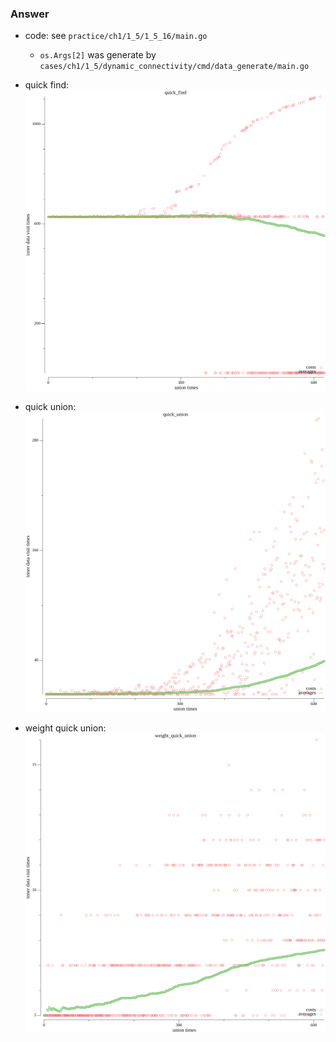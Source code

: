 ### Answer

- code: see `practice/ch1/1_5/1_5_16/main.go`
	- `os.Args[2]` was generate by `cases/ch1/1_5/dynamic_connectivity/cmd/data_generate/main.go`

- quick find:
	![union_find](https://github.com/genmzy/algo/blob/master/practice/ch1/1_5/1_5_16/quick_find.png)

- quick union:
	![union_find](https://github.com/genmzy/algo/blob/master/practice/ch1/1_5/1_5_16/quick_union.png)

- weight quick union:
	![union_find](https://github.com/genmzy/algo/blob/master/practice/ch1/1_5/1_5_16/weight_quick_union.png)

